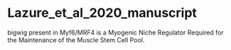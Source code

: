 # Lazure_et_al_2020_manuscript
bigwig present in Myf6/MRF4 is a Myogenic Niche Regulator Required for the Maintenance of the Muscle Stem Cell Pool.
